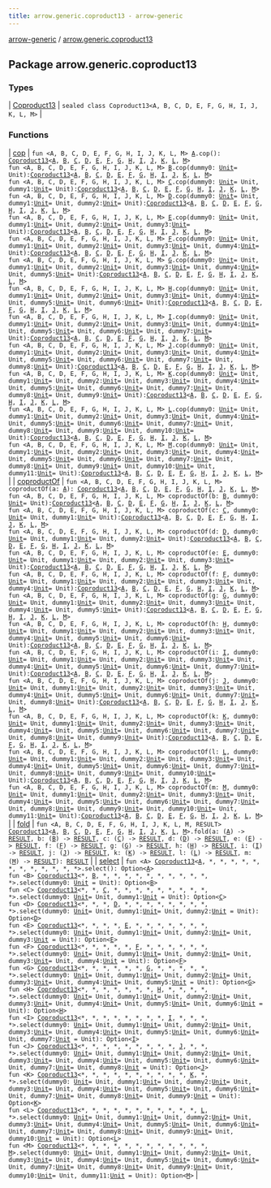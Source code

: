 ```yaml
---
title: arrow.generic.coproduct13 - arrow-generic
---
```


[arrow-generic](../index.html) / [arrow.generic.coproduct13](./index.html)

## Package arrow.generic.coproduct13

### Types

| [Coproduct13](-coproduct13.html) | `sealed class Coproduct13<A, B, C, D, E, F, G, H, I, J, K, L, M>` |

### Functions

| [cop](cop.html) | `fun <A, B, C, D, E, F, G, H, I, J, K, L, M> `[`A`](cop.html#A)`.cop(): `[`Coproduct13`](-coproduct13.html)`<`[`A`](cop.html#A)`, `[`B`](cop.html#B)`, `[`C`](cop.html#C)`, `[`D`](cop.html#D)`, `[`E`](cop.html#E)`, `[`F`](cop.html#F)`, `[`G`](cop.html#G)`, `[`H`](cop.html#H)`, `[`I`](cop.html#I)`, `[`J`](cop.html#J)`, `[`K`](cop.html#K)`, `[`L`](cop.html#L)`, `[`M`](cop.html#M)`>`<br>`fun <A, B, C, D, E, F, G, H, I, J, K, L, M> `[`B`](cop.html#B)`.cop(dummy0: `[`Unit`](https://kotlinlang.org/api/latest/jvm/stdlib/kotlin/-unit/index.html)` = Unit): `[`Coproduct13`](-coproduct13.html)`<`[`A`](cop.html#A)`, `[`B`](cop.html#B)`, `[`C`](cop.html#C)`, `[`D`](cop.html#D)`, `[`E`](cop.html#E)`, `[`F`](cop.html#F)`, `[`G`](cop.html#G)`, `[`H`](cop.html#H)`, `[`I`](cop.html#I)`, `[`J`](cop.html#J)`, `[`K`](cop.html#K)`, `[`L`](cop.html#L)`, `[`M`](cop.html#M)`>`<br>`fun <A, B, C, D, E, F, G, H, I, J, K, L, M> `[`C`](cop.html#C)`.cop(dummy0: `[`Unit`](https://kotlinlang.org/api/latest/jvm/stdlib/kotlin/-unit/index.html)` = Unit, dummy1: `[`Unit`](https://kotlinlang.org/api/latest/jvm/stdlib/kotlin/-unit/index.html)` = Unit): `[`Coproduct13`](-coproduct13.html)`<`[`A`](cop.html#A)`, `[`B`](cop.html#B)`, `[`C`](cop.html#C)`, `[`D`](cop.html#D)`, `[`E`](cop.html#E)`, `[`F`](cop.html#F)`, `[`G`](cop.html#G)`, `[`H`](cop.html#H)`, `[`I`](cop.html#I)`, `[`J`](cop.html#J)`, `[`K`](cop.html#K)`, `[`L`](cop.html#L)`, `[`M`](cop.html#M)`>`<br>`fun <A, B, C, D, E, F, G, H, I, J, K, L, M> `[`D`](cop.html#D)`.cop(dummy0: `[`Unit`](https://kotlinlang.org/api/latest/jvm/stdlib/kotlin/-unit/index.html)` = Unit, dummy1: `[`Unit`](https://kotlinlang.org/api/latest/jvm/stdlib/kotlin/-unit/index.html)` = Unit, dummy2: `[`Unit`](https://kotlinlang.org/api/latest/jvm/stdlib/kotlin/-unit/index.html)` = Unit): `[`Coproduct13`](-coproduct13.html)`<`[`A`](cop.html#A)`, `[`B`](cop.html#B)`, `[`C`](cop.html#C)`, `[`D`](cop.html#D)`, `[`E`](cop.html#E)`, `[`F`](cop.html#F)`, `[`G`](cop.html#G)`, `[`H`](cop.html#H)`, `[`I`](cop.html#I)`, `[`J`](cop.html#J)`, `[`K`](cop.html#K)`, `[`L`](cop.html#L)`, `[`M`](cop.html#M)`>`<br>`fun <A, B, C, D, E, F, G, H, I, J, K, L, M> `[`E`](cop.html#E)`.cop(dummy0: `[`Unit`](https://kotlinlang.org/api/latest/jvm/stdlib/kotlin/-unit/index.html)` = Unit, dummy1: `[`Unit`](https://kotlinlang.org/api/latest/jvm/stdlib/kotlin/-unit/index.html)` = Unit, dummy2: `[`Unit`](https://kotlinlang.org/api/latest/jvm/stdlib/kotlin/-unit/index.html)` = Unit, dummy3: `[`Unit`](https://kotlinlang.org/api/latest/jvm/stdlib/kotlin/-unit/index.html)` = Unit): `[`Coproduct13`](-coproduct13.html)`<`[`A`](cop.html#A)`, `[`B`](cop.html#B)`, `[`C`](cop.html#C)`, `[`D`](cop.html#D)`, `[`E`](cop.html#E)`, `[`F`](cop.html#F)`, `[`G`](cop.html#G)`, `[`H`](cop.html#H)`, `[`I`](cop.html#I)`, `[`J`](cop.html#J)`, `[`K`](cop.html#K)`, `[`L`](cop.html#L)`, `[`M`](cop.html#M)`>`<br>`fun <A, B, C, D, E, F, G, H, I, J, K, L, M> `[`F`](cop.html#F)`.cop(dummy0: `[`Unit`](https://kotlinlang.org/api/latest/jvm/stdlib/kotlin/-unit/index.html)` = Unit, dummy1: `[`Unit`](https://kotlinlang.org/api/latest/jvm/stdlib/kotlin/-unit/index.html)` = Unit, dummy2: `[`Unit`](https://kotlinlang.org/api/latest/jvm/stdlib/kotlin/-unit/index.html)` = Unit, dummy3: `[`Unit`](https://kotlinlang.org/api/latest/jvm/stdlib/kotlin/-unit/index.html)` = Unit, dummy4: `[`Unit`](https://kotlinlang.org/api/latest/jvm/stdlib/kotlin/-unit/index.html)` = Unit): `[`Coproduct13`](-coproduct13.html)`<`[`A`](cop.html#A)`, `[`B`](cop.html#B)`, `[`C`](cop.html#C)`, `[`D`](cop.html#D)`, `[`E`](cop.html#E)`, `[`F`](cop.html#F)`, `[`G`](cop.html#G)`, `[`H`](cop.html#H)`, `[`I`](cop.html#I)`, `[`J`](cop.html#J)`, `[`K`](cop.html#K)`, `[`L`](cop.html#L)`, `[`M`](cop.html#M)`>`<br>`fun <A, B, C, D, E, F, G, H, I, J, K, L, M> `[`G`](cop.html#G)`.cop(dummy0: `[`Unit`](https://kotlinlang.org/api/latest/jvm/stdlib/kotlin/-unit/index.html)` = Unit, dummy1: `[`Unit`](https://kotlinlang.org/api/latest/jvm/stdlib/kotlin/-unit/index.html)` = Unit, dummy2: `[`Unit`](https://kotlinlang.org/api/latest/jvm/stdlib/kotlin/-unit/index.html)` = Unit, dummy3: `[`Unit`](https://kotlinlang.org/api/latest/jvm/stdlib/kotlin/-unit/index.html)` = Unit, dummy4: `[`Unit`](https://kotlinlang.org/api/latest/jvm/stdlib/kotlin/-unit/index.html)` = Unit, dummy5: `[`Unit`](https://kotlinlang.org/api/latest/jvm/stdlib/kotlin/-unit/index.html)` = Unit): `[`Coproduct13`](-coproduct13.html)`<`[`A`](cop.html#A)`, `[`B`](cop.html#B)`, `[`C`](cop.html#C)`, `[`D`](cop.html#D)`, `[`E`](cop.html#E)`, `[`F`](cop.html#F)`, `[`G`](cop.html#G)`, `[`H`](cop.html#H)`, `[`I`](cop.html#I)`, `[`J`](cop.html#J)`, `[`K`](cop.html#K)`, `[`L`](cop.html#L)`, `[`M`](cop.html#M)`>`<br>`fun <A, B, C, D, E, F, G, H, I, J, K, L, M> `[`H`](cop.html#H)`.cop(dummy0: `[`Unit`](https://kotlinlang.org/api/latest/jvm/stdlib/kotlin/-unit/index.html)` = Unit, dummy1: `[`Unit`](https://kotlinlang.org/api/latest/jvm/stdlib/kotlin/-unit/index.html)` = Unit, dummy2: `[`Unit`](https://kotlinlang.org/api/latest/jvm/stdlib/kotlin/-unit/index.html)` = Unit, dummy3: `[`Unit`](https://kotlinlang.org/api/latest/jvm/stdlib/kotlin/-unit/index.html)` = Unit, dummy4: `[`Unit`](https://kotlinlang.org/api/latest/jvm/stdlib/kotlin/-unit/index.html)` = Unit, dummy5: `[`Unit`](https://kotlinlang.org/api/latest/jvm/stdlib/kotlin/-unit/index.html)` = Unit, dummy6: `[`Unit`](https://kotlinlang.org/api/latest/jvm/stdlib/kotlin/-unit/index.html)` = Unit): `[`Coproduct13`](-coproduct13.html)`<`[`A`](cop.html#A)`, `[`B`](cop.html#B)`, `[`C`](cop.html#C)`, `[`D`](cop.html#D)`, `[`E`](cop.html#E)`, `[`F`](cop.html#F)`, `[`G`](cop.html#G)`, `[`H`](cop.html#H)`, `[`I`](cop.html#I)`, `[`J`](cop.html#J)`, `[`K`](cop.html#K)`, `[`L`](cop.html#L)`, `[`M`](cop.html#M)`>`<br>`fun <A, B, C, D, E, F, G, H, I, J, K, L, M> `[`I`](cop.html#I)`.cop(dummy0: `[`Unit`](https://kotlinlang.org/api/latest/jvm/stdlib/kotlin/-unit/index.html)` = Unit, dummy1: `[`Unit`](https://kotlinlang.org/api/latest/jvm/stdlib/kotlin/-unit/index.html)` = Unit, dummy2: `[`Unit`](https://kotlinlang.org/api/latest/jvm/stdlib/kotlin/-unit/index.html)` = Unit, dummy3: `[`Unit`](https://kotlinlang.org/api/latest/jvm/stdlib/kotlin/-unit/index.html)` = Unit, dummy4: `[`Unit`](https://kotlinlang.org/api/latest/jvm/stdlib/kotlin/-unit/index.html)` = Unit, dummy5: `[`Unit`](https://kotlinlang.org/api/latest/jvm/stdlib/kotlin/-unit/index.html)` = Unit, dummy6: `[`Unit`](https://kotlinlang.org/api/latest/jvm/stdlib/kotlin/-unit/index.html)` = Unit, dummy7: `[`Unit`](https://kotlinlang.org/api/latest/jvm/stdlib/kotlin/-unit/index.html)` = Unit): `[`Coproduct13`](-coproduct13.html)`<`[`A`](cop.html#A)`, `[`B`](cop.html#B)`, `[`C`](cop.html#C)`, `[`D`](cop.html#D)`, `[`E`](cop.html#E)`, `[`F`](cop.html#F)`, `[`G`](cop.html#G)`, `[`H`](cop.html#H)`, `[`I`](cop.html#I)`, `[`J`](cop.html#J)`, `[`K`](cop.html#K)`, `[`L`](cop.html#L)`, `[`M`](cop.html#M)`>`<br>`fun <A, B, C, D, E, F, G, H, I, J, K, L, M> `[`J`](cop.html#J)`.cop(dummy0: `[`Unit`](https://kotlinlang.org/api/latest/jvm/stdlib/kotlin/-unit/index.html)` = Unit, dummy1: `[`Unit`](https://kotlinlang.org/api/latest/jvm/stdlib/kotlin/-unit/index.html)` = Unit, dummy2: `[`Unit`](https://kotlinlang.org/api/latest/jvm/stdlib/kotlin/-unit/index.html)` = Unit, dummy3: `[`Unit`](https://kotlinlang.org/api/latest/jvm/stdlib/kotlin/-unit/index.html)` = Unit, dummy4: `[`Unit`](https://kotlinlang.org/api/latest/jvm/stdlib/kotlin/-unit/index.html)` = Unit, dummy5: `[`Unit`](https://kotlinlang.org/api/latest/jvm/stdlib/kotlin/-unit/index.html)` = Unit, dummy6: `[`Unit`](https://kotlinlang.org/api/latest/jvm/stdlib/kotlin/-unit/index.html)` = Unit, dummy7: `[`Unit`](https://kotlinlang.org/api/latest/jvm/stdlib/kotlin/-unit/index.html)` = Unit, dummy8: `[`Unit`](https://kotlinlang.org/api/latest/jvm/stdlib/kotlin/-unit/index.html)` = Unit): `[`Coproduct13`](-coproduct13.html)`<`[`A`](cop.html#A)`, `[`B`](cop.html#B)`, `[`C`](cop.html#C)`, `[`D`](cop.html#D)`, `[`E`](cop.html#E)`, `[`F`](cop.html#F)`, `[`G`](cop.html#G)`, `[`H`](cop.html#H)`, `[`I`](cop.html#I)`, `[`J`](cop.html#J)`, `[`K`](cop.html#K)`, `[`L`](cop.html#L)`, `[`M`](cop.html#M)`>`<br>`fun <A, B, C, D, E, F, G, H, I, J, K, L, M> `[`K`](cop.html#K)`.cop(dummy0: `[`Unit`](https://kotlinlang.org/api/latest/jvm/stdlib/kotlin/-unit/index.html)` = Unit, dummy1: `[`Unit`](https://kotlinlang.org/api/latest/jvm/stdlib/kotlin/-unit/index.html)` = Unit, dummy2: `[`Unit`](https://kotlinlang.org/api/latest/jvm/stdlib/kotlin/-unit/index.html)` = Unit, dummy3: `[`Unit`](https://kotlinlang.org/api/latest/jvm/stdlib/kotlin/-unit/index.html)` = Unit, dummy4: `[`Unit`](https://kotlinlang.org/api/latest/jvm/stdlib/kotlin/-unit/index.html)` = Unit, dummy5: `[`Unit`](https://kotlinlang.org/api/latest/jvm/stdlib/kotlin/-unit/index.html)` = Unit, dummy6: `[`Unit`](https://kotlinlang.org/api/latest/jvm/stdlib/kotlin/-unit/index.html)` = Unit, dummy7: `[`Unit`](https://kotlinlang.org/api/latest/jvm/stdlib/kotlin/-unit/index.html)` = Unit, dummy8: `[`Unit`](https://kotlinlang.org/api/latest/jvm/stdlib/kotlin/-unit/index.html)` = Unit, dummy9: `[`Unit`](https://kotlinlang.org/api/latest/jvm/stdlib/kotlin/-unit/index.html)` = Unit): `[`Coproduct13`](-coproduct13.html)`<`[`A`](cop.html#A)`, `[`B`](cop.html#B)`, `[`C`](cop.html#C)`, `[`D`](cop.html#D)`, `[`E`](cop.html#E)`, `[`F`](cop.html#F)`, `[`G`](cop.html#G)`, `[`H`](cop.html#H)`, `[`I`](cop.html#I)`, `[`J`](cop.html#J)`, `[`K`](cop.html#K)`, `[`L`](cop.html#L)`, `[`M`](cop.html#M)`>`<br>`fun <A, B, C, D, E, F, G, H, I, J, K, L, M> `[`L`](cop.html#L)`.cop(dummy0: `[`Unit`](https://kotlinlang.org/api/latest/jvm/stdlib/kotlin/-unit/index.html)` = Unit, dummy1: `[`Unit`](https://kotlinlang.org/api/latest/jvm/stdlib/kotlin/-unit/index.html)` = Unit, dummy2: `[`Unit`](https://kotlinlang.org/api/latest/jvm/stdlib/kotlin/-unit/index.html)` = Unit, dummy3: `[`Unit`](https://kotlinlang.org/api/latest/jvm/stdlib/kotlin/-unit/index.html)` = Unit, dummy4: `[`Unit`](https://kotlinlang.org/api/latest/jvm/stdlib/kotlin/-unit/index.html)` = Unit, dummy5: `[`Unit`](https://kotlinlang.org/api/latest/jvm/stdlib/kotlin/-unit/index.html)` = Unit, dummy6: `[`Unit`](https://kotlinlang.org/api/latest/jvm/stdlib/kotlin/-unit/index.html)` = Unit, dummy7: `[`Unit`](https://kotlinlang.org/api/latest/jvm/stdlib/kotlin/-unit/index.html)` = Unit, dummy8: `[`Unit`](https://kotlinlang.org/api/latest/jvm/stdlib/kotlin/-unit/index.html)` = Unit, dummy9: `[`Unit`](https://kotlinlang.org/api/latest/jvm/stdlib/kotlin/-unit/index.html)` = Unit, dummy10: `[`Unit`](https://kotlinlang.org/api/latest/jvm/stdlib/kotlin/-unit/index.html)` = Unit): `[`Coproduct13`](-coproduct13.html)`<`[`A`](cop.html#A)`, `[`B`](cop.html#B)`, `[`C`](cop.html#C)`, `[`D`](cop.html#D)`, `[`E`](cop.html#E)`, `[`F`](cop.html#F)`, `[`G`](cop.html#G)`, `[`H`](cop.html#H)`, `[`I`](cop.html#I)`, `[`J`](cop.html#J)`, `[`K`](cop.html#K)`, `[`L`](cop.html#L)`, `[`M`](cop.html#M)`>`<br>`fun <A, B, C, D, E, F, G, H, I, J, K, L, M> `[`M`](cop.html#M)`.cop(dummy0: `[`Unit`](https://kotlinlang.org/api/latest/jvm/stdlib/kotlin/-unit/index.html)` = Unit, dummy1: `[`Unit`](https://kotlinlang.org/api/latest/jvm/stdlib/kotlin/-unit/index.html)` = Unit, dummy2: `[`Unit`](https://kotlinlang.org/api/latest/jvm/stdlib/kotlin/-unit/index.html)` = Unit, dummy3: `[`Unit`](https://kotlinlang.org/api/latest/jvm/stdlib/kotlin/-unit/index.html)` = Unit, dummy4: `[`Unit`](https://kotlinlang.org/api/latest/jvm/stdlib/kotlin/-unit/index.html)` = Unit, dummy5: `[`Unit`](https://kotlinlang.org/api/latest/jvm/stdlib/kotlin/-unit/index.html)` = Unit, dummy6: `[`Unit`](https://kotlinlang.org/api/latest/jvm/stdlib/kotlin/-unit/index.html)` = Unit, dummy7: `[`Unit`](https://kotlinlang.org/api/latest/jvm/stdlib/kotlin/-unit/index.html)` = Unit, dummy8: `[`Unit`](https://kotlinlang.org/api/latest/jvm/stdlib/kotlin/-unit/index.html)` = Unit, dummy9: `[`Unit`](https://kotlinlang.org/api/latest/jvm/stdlib/kotlin/-unit/index.html)` = Unit, dummy10: `[`Unit`](https://kotlinlang.org/api/latest/jvm/stdlib/kotlin/-unit/index.html)` = Unit, dummy11: `[`Unit`](https://kotlinlang.org/api/latest/jvm/stdlib/kotlin/-unit/index.html)` = Unit): `[`Coproduct13`](-coproduct13.html)`<`[`A`](cop.html#A)`, `[`B`](cop.html#B)`, `[`C`](cop.html#C)`, `[`D`](cop.html#D)`, `[`E`](cop.html#E)`, `[`F`](cop.html#F)`, `[`G`](cop.html#G)`, `[`H`](cop.html#H)`, `[`I`](cop.html#I)`, `[`J`](cop.html#J)`, `[`K`](cop.html#K)`, `[`L`](cop.html#L)`, `[`M`](cop.html#M)`>` |
| [coproductOf](coproduct-of.html) | `fun <A, B, C, D, E, F, G, H, I, J, K, L, M> coproductOf(a: `[`A`](coproduct-of.html#A)`): `[`Coproduct13`](-coproduct13.html)`<`[`A`](coproduct-of.html#A)`, `[`B`](coproduct-of.html#B)`, `[`C`](coproduct-of.html#C)`, `[`D`](coproduct-of.html#D)`, `[`E`](coproduct-of.html#E)`, `[`F`](coproduct-of.html#F)`, `[`G`](coproduct-of.html#G)`, `[`H`](coproduct-of.html#H)`, `[`I`](coproduct-of.html#I)`, `[`J`](coproduct-of.html#J)`, `[`K`](coproduct-of.html#K)`, `[`L`](coproduct-of.html#L)`, `[`M`](coproduct-of.html#M)`>`<br>`fun <A, B, C, D, E, F, G, H, I, J, K, L, M> coproductOf(b: `[`B`](coproduct-of.html#B)`, dummy0: `[`Unit`](https://kotlinlang.org/api/latest/jvm/stdlib/kotlin/-unit/index.html)` = Unit): `[`Coproduct13`](-coproduct13.html)`<`[`A`](coproduct-of.html#A)`, `[`B`](coproduct-of.html#B)`, `[`C`](coproduct-of.html#C)`, `[`D`](coproduct-of.html#D)`, `[`E`](coproduct-of.html#E)`, `[`F`](coproduct-of.html#F)`, `[`G`](coproduct-of.html#G)`, `[`H`](coproduct-of.html#H)`, `[`I`](coproduct-of.html#I)`, `[`J`](coproduct-of.html#J)`, `[`K`](coproduct-of.html#K)`, `[`L`](coproduct-of.html#L)`, `[`M`](coproduct-of.html#M)`>`<br>`fun <A, B, C, D, E, F, G, H, I, J, K, L, M> coproductOf(c: `[`C`](coproduct-of.html#C)`, dummy0: `[`Unit`](https://kotlinlang.org/api/latest/jvm/stdlib/kotlin/-unit/index.html)` = Unit, dummy1: `[`Unit`](https://kotlinlang.org/api/latest/jvm/stdlib/kotlin/-unit/index.html)` = Unit): `[`Coproduct13`](-coproduct13.html)`<`[`A`](coproduct-of.html#A)`, `[`B`](coproduct-of.html#B)`, `[`C`](coproduct-of.html#C)`, `[`D`](coproduct-of.html#D)`, `[`E`](coproduct-of.html#E)`, `[`F`](coproduct-of.html#F)`, `[`G`](coproduct-of.html#G)`, `[`H`](coproduct-of.html#H)`, `[`I`](coproduct-of.html#I)`, `[`J`](coproduct-of.html#J)`, `[`K`](coproduct-of.html#K)`, `[`L`](coproduct-of.html#L)`, `[`M`](coproduct-of.html#M)`>`<br>`fun <A, B, C, D, E, F, G, H, I, J, K, L, M> coproductOf(d: `[`D`](coproduct-of.html#D)`, dummy0: `[`Unit`](https://kotlinlang.org/api/latest/jvm/stdlib/kotlin/-unit/index.html)` = Unit, dummy1: `[`Unit`](https://kotlinlang.org/api/latest/jvm/stdlib/kotlin/-unit/index.html)` = Unit, dummy2: `[`Unit`](https://kotlinlang.org/api/latest/jvm/stdlib/kotlin/-unit/index.html)` = Unit): `[`Coproduct13`](-coproduct13.html)`<`[`A`](coproduct-of.html#A)`, `[`B`](coproduct-of.html#B)`, `[`C`](coproduct-of.html#C)`, `[`D`](coproduct-of.html#D)`, `[`E`](coproduct-of.html#E)`, `[`F`](coproduct-of.html#F)`, `[`G`](coproduct-of.html#G)`, `[`H`](coproduct-of.html#H)`, `[`I`](coproduct-of.html#I)`, `[`J`](coproduct-of.html#J)`, `[`K`](coproduct-of.html#K)`, `[`L`](coproduct-of.html#L)`, `[`M`](coproduct-of.html#M)`>`<br>`fun <A, B, C, D, E, F, G, H, I, J, K, L, M> coproductOf(e: `[`E`](coproduct-of.html#E)`, dummy0: `[`Unit`](https://kotlinlang.org/api/latest/jvm/stdlib/kotlin/-unit/index.html)` = Unit, dummy1: `[`Unit`](https://kotlinlang.org/api/latest/jvm/stdlib/kotlin/-unit/index.html)` = Unit, dummy2: `[`Unit`](https://kotlinlang.org/api/latest/jvm/stdlib/kotlin/-unit/index.html)` = Unit, dummy3: `[`Unit`](https://kotlinlang.org/api/latest/jvm/stdlib/kotlin/-unit/index.html)` = Unit): `[`Coproduct13`](-coproduct13.html)`<`[`A`](coproduct-of.html#A)`, `[`B`](coproduct-of.html#B)`, `[`C`](coproduct-of.html#C)`, `[`D`](coproduct-of.html#D)`, `[`E`](coproduct-of.html#E)`, `[`F`](coproduct-of.html#F)`, `[`G`](coproduct-of.html#G)`, `[`H`](coproduct-of.html#H)`, `[`I`](coproduct-of.html#I)`, `[`J`](coproduct-of.html#J)`, `[`K`](coproduct-of.html#K)`, `[`L`](coproduct-of.html#L)`, `[`M`](coproduct-of.html#M)`>`<br>`fun <A, B, C, D, E, F, G, H, I, J, K, L, M> coproductOf(f: `[`F`](coproduct-of.html#F)`, dummy0: `[`Unit`](https://kotlinlang.org/api/latest/jvm/stdlib/kotlin/-unit/index.html)` = Unit, dummy1: `[`Unit`](https://kotlinlang.org/api/latest/jvm/stdlib/kotlin/-unit/index.html)` = Unit, dummy2: `[`Unit`](https://kotlinlang.org/api/latest/jvm/stdlib/kotlin/-unit/index.html)` = Unit, dummy3: `[`Unit`](https://kotlinlang.org/api/latest/jvm/stdlib/kotlin/-unit/index.html)` = Unit, dummy4: `[`Unit`](https://kotlinlang.org/api/latest/jvm/stdlib/kotlin/-unit/index.html)` = Unit): `[`Coproduct13`](-coproduct13.html)`<`[`A`](coproduct-of.html#A)`, `[`B`](coproduct-of.html#B)`, `[`C`](coproduct-of.html#C)`, `[`D`](coproduct-of.html#D)`, `[`E`](coproduct-of.html#E)`, `[`F`](coproduct-of.html#F)`, `[`G`](coproduct-of.html#G)`, `[`H`](coproduct-of.html#H)`, `[`I`](coproduct-of.html#I)`, `[`J`](coproduct-of.html#J)`, `[`K`](coproduct-of.html#K)`, `[`L`](coproduct-of.html#L)`, `[`M`](coproduct-of.html#M)`>`<br>`fun <A, B, C, D, E, F, G, H, I, J, K, L, M> coproductOf(g: `[`G`](coproduct-of.html#G)`, dummy0: `[`Unit`](https://kotlinlang.org/api/latest/jvm/stdlib/kotlin/-unit/index.html)` = Unit, dummy1: `[`Unit`](https://kotlinlang.org/api/latest/jvm/stdlib/kotlin/-unit/index.html)` = Unit, dummy2: `[`Unit`](https://kotlinlang.org/api/latest/jvm/stdlib/kotlin/-unit/index.html)` = Unit, dummy3: `[`Unit`](https://kotlinlang.org/api/latest/jvm/stdlib/kotlin/-unit/index.html)` = Unit, dummy4: `[`Unit`](https://kotlinlang.org/api/latest/jvm/stdlib/kotlin/-unit/index.html)` = Unit, dummy5: `[`Unit`](https://kotlinlang.org/api/latest/jvm/stdlib/kotlin/-unit/index.html)` = Unit): `[`Coproduct13`](-coproduct13.html)`<`[`A`](coproduct-of.html#A)`, `[`B`](coproduct-of.html#B)`, `[`C`](coproduct-of.html#C)`, `[`D`](coproduct-of.html#D)`, `[`E`](coproduct-of.html#E)`, `[`F`](coproduct-of.html#F)`, `[`G`](coproduct-of.html#G)`, `[`H`](coproduct-of.html#H)`, `[`I`](coproduct-of.html#I)`, `[`J`](coproduct-of.html#J)`, `[`K`](coproduct-of.html#K)`, `[`L`](coproduct-of.html#L)`, `[`M`](coproduct-of.html#M)`>`<br>`fun <A, B, C, D, E, F, G, H, I, J, K, L, M> coproductOf(h: `[`H`](coproduct-of.html#H)`, dummy0: `[`Unit`](https://kotlinlang.org/api/latest/jvm/stdlib/kotlin/-unit/index.html)` = Unit, dummy1: `[`Unit`](https://kotlinlang.org/api/latest/jvm/stdlib/kotlin/-unit/index.html)` = Unit, dummy2: `[`Unit`](https://kotlinlang.org/api/latest/jvm/stdlib/kotlin/-unit/index.html)` = Unit, dummy3: `[`Unit`](https://kotlinlang.org/api/latest/jvm/stdlib/kotlin/-unit/index.html)` = Unit, dummy4: `[`Unit`](https://kotlinlang.org/api/latest/jvm/stdlib/kotlin/-unit/index.html)` = Unit, dummy5: `[`Unit`](https://kotlinlang.org/api/latest/jvm/stdlib/kotlin/-unit/index.html)` = Unit, dummy6: `[`Unit`](https://kotlinlang.org/api/latest/jvm/stdlib/kotlin/-unit/index.html)` = Unit): `[`Coproduct13`](-coproduct13.html)`<`[`A`](coproduct-of.html#A)`, `[`B`](coproduct-of.html#B)`, `[`C`](coproduct-of.html#C)`, `[`D`](coproduct-of.html#D)`, `[`E`](coproduct-of.html#E)`, `[`F`](coproduct-of.html#F)`, `[`G`](coproduct-of.html#G)`, `[`H`](coproduct-of.html#H)`, `[`I`](coproduct-of.html#I)`, `[`J`](coproduct-of.html#J)`, `[`K`](coproduct-of.html#K)`, `[`L`](coproduct-of.html#L)`, `[`M`](coproduct-of.html#M)`>`<br>`fun <A, B, C, D, E, F, G, H, I, J, K, L, M> coproductOf(i: `[`I`](coproduct-of.html#I)`, dummy0: `[`Unit`](https://kotlinlang.org/api/latest/jvm/stdlib/kotlin/-unit/index.html)` = Unit, dummy1: `[`Unit`](https://kotlinlang.org/api/latest/jvm/stdlib/kotlin/-unit/index.html)` = Unit, dummy2: `[`Unit`](https://kotlinlang.org/api/latest/jvm/stdlib/kotlin/-unit/index.html)` = Unit, dummy3: `[`Unit`](https://kotlinlang.org/api/latest/jvm/stdlib/kotlin/-unit/index.html)` = Unit, dummy4: `[`Unit`](https://kotlinlang.org/api/latest/jvm/stdlib/kotlin/-unit/index.html)` = Unit, dummy5: `[`Unit`](https://kotlinlang.org/api/latest/jvm/stdlib/kotlin/-unit/index.html)` = Unit, dummy6: `[`Unit`](https://kotlinlang.org/api/latest/jvm/stdlib/kotlin/-unit/index.html)` = Unit, dummy7: `[`Unit`](https://kotlinlang.org/api/latest/jvm/stdlib/kotlin/-unit/index.html)` = Unit): `[`Coproduct13`](-coproduct13.html)`<`[`A`](coproduct-of.html#A)`, `[`B`](coproduct-of.html#B)`, `[`C`](coproduct-of.html#C)`, `[`D`](coproduct-of.html#D)`, `[`E`](coproduct-of.html#E)`, `[`F`](coproduct-of.html#F)`, `[`G`](coproduct-of.html#G)`, `[`H`](coproduct-of.html#H)`, `[`I`](coproduct-of.html#I)`, `[`J`](coproduct-of.html#J)`, `[`K`](coproduct-of.html#K)`, `[`L`](coproduct-of.html#L)`, `[`M`](coproduct-of.html#M)`>`<br>`fun <A, B, C, D, E, F, G, H, I, J, K, L, M> coproductOf(j: `[`J`](coproduct-of.html#J)`, dummy0: `[`Unit`](https://kotlinlang.org/api/latest/jvm/stdlib/kotlin/-unit/index.html)` = Unit, dummy1: `[`Unit`](https://kotlinlang.org/api/latest/jvm/stdlib/kotlin/-unit/index.html)` = Unit, dummy2: `[`Unit`](https://kotlinlang.org/api/latest/jvm/stdlib/kotlin/-unit/index.html)` = Unit, dummy3: `[`Unit`](https://kotlinlang.org/api/latest/jvm/stdlib/kotlin/-unit/index.html)` = Unit, dummy4: `[`Unit`](https://kotlinlang.org/api/latest/jvm/stdlib/kotlin/-unit/index.html)` = Unit, dummy5: `[`Unit`](https://kotlinlang.org/api/latest/jvm/stdlib/kotlin/-unit/index.html)` = Unit, dummy6: `[`Unit`](https://kotlinlang.org/api/latest/jvm/stdlib/kotlin/-unit/index.html)` = Unit, dummy7: `[`Unit`](https://kotlinlang.org/api/latest/jvm/stdlib/kotlin/-unit/index.html)` = Unit, dummy8: `[`Unit`](https://kotlinlang.org/api/latest/jvm/stdlib/kotlin/-unit/index.html)` = Unit): `[`Coproduct13`](-coproduct13.html)`<`[`A`](coproduct-of.html#A)`, `[`B`](coproduct-of.html#B)`, `[`C`](coproduct-of.html#C)`, `[`D`](coproduct-of.html#D)`, `[`E`](coproduct-of.html#E)`, `[`F`](coproduct-of.html#F)`, `[`G`](coproduct-of.html#G)`, `[`H`](coproduct-of.html#H)`, `[`I`](coproduct-of.html#I)`, `[`J`](coproduct-of.html#J)`, `[`K`](coproduct-of.html#K)`, `[`L`](coproduct-of.html#L)`, `[`M`](coproduct-of.html#M)`>`<br>`fun <A, B, C, D, E, F, G, H, I, J, K, L, M> coproductOf(k: `[`K`](coproduct-of.html#K)`, dummy0: `[`Unit`](https://kotlinlang.org/api/latest/jvm/stdlib/kotlin/-unit/index.html)` = Unit, dummy1: `[`Unit`](https://kotlinlang.org/api/latest/jvm/stdlib/kotlin/-unit/index.html)` = Unit, dummy2: `[`Unit`](https://kotlinlang.org/api/latest/jvm/stdlib/kotlin/-unit/index.html)` = Unit, dummy3: `[`Unit`](https://kotlinlang.org/api/latest/jvm/stdlib/kotlin/-unit/index.html)` = Unit, dummy4: `[`Unit`](https://kotlinlang.org/api/latest/jvm/stdlib/kotlin/-unit/index.html)` = Unit, dummy5: `[`Unit`](https://kotlinlang.org/api/latest/jvm/stdlib/kotlin/-unit/index.html)` = Unit, dummy6: `[`Unit`](https://kotlinlang.org/api/latest/jvm/stdlib/kotlin/-unit/index.html)` = Unit, dummy7: `[`Unit`](https://kotlinlang.org/api/latest/jvm/stdlib/kotlin/-unit/index.html)` = Unit, dummy8: `[`Unit`](https://kotlinlang.org/api/latest/jvm/stdlib/kotlin/-unit/index.html)` = Unit, dummy9: `[`Unit`](https://kotlinlang.org/api/latest/jvm/stdlib/kotlin/-unit/index.html)` = Unit): `[`Coproduct13`](-coproduct13.html)`<`[`A`](coproduct-of.html#A)`, `[`B`](coproduct-of.html#B)`, `[`C`](coproduct-of.html#C)`, `[`D`](coproduct-of.html#D)`, `[`E`](coproduct-of.html#E)`, `[`F`](coproduct-of.html#F)`, `[`G`](coproduct-of.html#G)`, `[`H`](coproduct-of.html#H)`, `[`I`](coproduct-of.html#I)`, `[`J`](coproduct-of.html#J)`, `[`K`](coproduct-of.html#K)`, `[`L`](coproduct-of.html#L)`, `[`M`](coproduct-of.html#M)`>`<br>`fun <A, B, C, D, E, F, G, H, I, J, K, L, M> coproductOf(l: `[`L`](coproduct-of.html#L)`, dummy0: `[`Unit`](https://kotlinlang.org/api/latest/jvm/stdlib/kotlin/-unit/index.html)` = Unit, dummy1: `[`Unit`](https://kotlinlang.org/api/latest/jvm/stdlib/kotlin/-unit/index.html)` = Unit, dummy2: `[`Unit`](https://kotlinlang.org/api/latest/jvm/stdlib/kotlin/-unit/index.html)` = Unit, dummy3: `[`Unit`](https://kotlinlang.org/api/latest/jvm/stdlib/kotlin/-unit/index.html)` = Unit, dummy4: `[`Unit`](https://kotlinlang.org/api/latest/jvm/stdlib/kotlin/-unit/index.html)` = Unit, dummy5: `[`Unit`](https://kotlinlang.org/api/latest/jvm/stdlib/kotlin/-unit/index.html)` = Unit, dummy6: `[`Unit`](https://kotlinlang.org/api/latest/jvm/stdlib/kotlin/-unit/index.html)` = Unit, dummy7: `[`Unit`](https://kotlinlang.org/api/latest/jvm/stdlib/kotlin/-unit/index.html)` = Unit, dummy8: `[`Unit`](https://kotlinlang.org/api/latest/jvm/stdlib/kotlin/-unit/index.html)` = Unit, dummy9: `[`Unit`](https://kotlinlang.org/api/latest/jvm/stdlib/kotlin/-unit/index.html)` = Unit, dummy10: `[`Unit`](https://kotlinlang.org/api/latest/jvm/stdlib/kotlin/-unit/index.html)` = Unit): `[`Coproduct13`](-coproduct13.html)`<`[`A`](coproduct-of.html#A)`, `[`B`](coproduct-of.html#B)`, `[`C`](coproduct-of.html#C)`, `[`D`](coproduct-of.html#D)`, `[`E`](coproduct-of.html#E)`, `[`F`](coproduct-of.html#F)`, `[`G`](coproduct-of.html#G)`, `[`H`](coproduct-of.html#H)`, `[`I`](coproduct-of.html#I)`, `[`J`](coproduct-of.html#J)`, `[`K`](coproduct-of.html#K)`, `[`L`](coproduct-of.html#L)`, `[`M`](coproduct-of.html#M)`>`<br>`fun <A, B, C, D, E, F, G, H, I, J, K, L, M> coproductOf(m: `[`M`](coproduct-of.html#M)`, dummy0: `[`Unit`](https://kotlinlang.org/api/latest/jvm/stdlib/kotlin/-unit/index.html)` = Unit, dummy1: `[`Unit`](https://kotlinlang.org/api/latest/jvm/stdlib/kotlin/-unit/index.html)` = Unit, dummy2: `[`Unit`](https://kotlinlang.org/api/latest/jvm/stdlib/kotlin/-unit/index.html)` = Unit, dummy3: `[`Unit`](https://kotlinlang.org/api/latest/jvm/stdlib/kotlin/-unit/index.html)` = Unit, dummy4: `[`Unit`](https://kotlinlang.org/api/latest/jvm/stdlib/kotlin/-unit/index.html)` = Unit, dummy5: `[`Unit`](https://kotlinlang.org/api/latest/jvm/stdlib/kotlin/-unit/index.html)` = Unit, dummy6: `[`Unit`](https://kotlinlang.org/api/latest/jvm/stdlib/kotlin/-unit/index.html)` = Unit, dummy7: `[`Unit`](https://kotlinlang.org/api/latest/jvm/stdlib/kotlin/-unit/index.html)` = Unit, dummy8: `[`Unit`](https://kotlinlang.org/api/latest/jvm/stdlib/kotlin/-unit/index.html)` = Unit, dummy9: `[`Unit`](https://kotlinlang.org/api/latest/jvm/stdlib/kotlin/-unit/index.html)` = Unit, dummy10: `[`Unit`](https://kotlinlang.org/api/latest/jvm/stdlib/kotlin/-unit/index.html)` = Unit, dummy11: `[`Unit`](https://kotlinlang.org/api/latest/jvm/stdlib/kotlin/-unit/index.html)` = Unit): `[`Coproduct13`](-coproduct13.html)`<`[`A`](coproduct-of.html#A)`, `[`B`](coproduct-of.html#B)`, `[`C`](coproduct-of.html#C)`, `[`D`](coproduct-of.html#D)`, `[`E`](coproduct-of.html#E)`, `[`F`](coproduct-of.html#F)`, `[`G`](coproduct-of.html#G)`, `[`H`](coproduct-of.html#H)`, `[`I`](coproduct-of.html#I)`, `[`J`](coproduct-of.html#J)`, `[`K`](coproduct-of.html#K)`, `[`L`](coproduct-of.html#L)`, `[`M`](coproduct-of.html#M)`>` |
| [fold](fold.html) | `fun <A, B, C, D, E, F, G, H, I, J, K, L, M, RESULT> `[`Coproduct13`](-coproduct13.html)`<`[`A`](fold.html#A)`, `[`B`](fold.html#B)`, `[`C`](fold.html#C)`, `[`D`](fold.html#D)`, `[`E`](fold.html#E)`, `[`F`](fold.html#F)`, `[`G`](fold.html#G)`, `[`H`](fold.html#H)`, `[`I`](fold.html#I)`, `[`J`](fold.html#J)`, `[`K`](fold.html#K)`, `[`L`](fold.html#L)`, `[`M`](fold.html#M)`>.fold(a: (`[`A`](fold.html#A)`) -> `[`RESULT`](fold.html#RESULT)`, b: (`[`B`](fold.html#B)`) -> `[`RESULT`](fold.html#RESULT)`, c: (`[`C`](fold.html#C)`) -> `[`RESULT`](fold.html#RESULT)`, d: (`[`D`](fold.html#D)`) -> `[`RESULT`](fold.html#RESULT)`, e: (`[`E`](fold.html#E)`) -> `[`RESULT`](fold.html#RESULT)`, f: (`[`F`](fold.html#F)`) -> `[`RESULT`](fold.html#RESULT)`, g: (`[`G`](fold.html#G)`) -> `[`RESULT`](fold.html#RESULT)`, h: (`[`H`](fold.html#H)`) -> `[`RESULT`](fold.html#RESULT)`, i: (`[`I`](fold.html#I)`) -> `[`RESULT`](fold.html#RESULT)`, j: (`[`J`](fold.html#J)`) -> `[`RESULT`](fold.html#RESULT)`, k: (`[`K`](fold.html#K)`) -> `[`RESULT`](fold.html#RESULT)`, l: (`[`L`](fold.html#L)`) -> `[`RESULT`](fold.html#RESULT)`, m: (`[`M`](fold.html#M)`) -> `[`RESULT`](fold.html#RESULT)`): `[`RESULT`](fold.html#RESULT) |
| [select](select.html) | `fun <A> `[`Coproduct13`](-coproduct13.html)`<`[`A`](select.html#A)`, *, *, *, *, *, *, *, *, *, *, *, *>.select(): Option<`[`A`](select.html#A)`>`<br>`fun <B> `[`Coproduct13`](-coproduct13.html)`<*, `[`B`](select.html#B)`, *, *, *, *, *, *, *, *, *, *, *>.select(dummy0: `[`Unit`](https://kotlinlang.org/api/latest/jvm/stdlib/kotlin/-unit/index.html)` = Unit): Option<`[`B`](select.html#B)`>`<br>`fun <C> `[`Coproduct13`](-coproduct13.html)`<*, *, `[`C`](select.html#C)`, *, *, *, *, *, *, *, *, *, *>.select(dummy0: `[`Unit`](https://kotlinlang.org/api/latest/jvm/stdlib/kotlin/-unit/index.html)` = Unit, dummy1: `[`Unit`](https://kotlinlang.org/api/latest/jvm/stdlib/kotlin/-unit/index.html)` = Unit): Option<`[`C`](select.html#C)`>`<br>`fun <D> `[`Coproduct13`](-coproduct13.html)`<*, *, *, `[`D`](select.html#D)`, *, *, *, *, *, *, *, *, *>.select(dummy0: `[`Unit`](https://kotlinlang.org/api/latest/jvm/stdlib/kotlin/-unit/index.html)` = Unit, dummy1: `[`Unit`](https://kotlinlang.org/api/latest/jvm/stdlib/kotlin/-unit/index.html)` = Unit, dummy2: `[`Unit`](https://kotlinlang.org/api/latest/jvm/stdlib/kotlin/-unit/index.html)` = Unit): Option<`[`D`](select.html#D)`>`<br>`fun <E> `[`Coproduct13`](-coproduct13.html)`<*, *, *, *, `[`E`](select.html#E)`, *, *, *, *, *, *, *, *>.select(dummy0: `[`Unit`](https://kotlinlang.org/api/latest/jvm/stdlib/kotlin/-unit/index.html)` = Unit, dummy1: `[`Unit`](https://kotlinlang.org/api/latest/jvm/stdlib/kotlin/-unit/index.html)` = Unit, dummy2: `[`Unit`](https://kotlinlang.org/api/latest/jvm/stdlib/kotlin/-unit/index.html)` = Unit, dummy3: `[`Unit`](https://kotlinlang.org/api/latest/jvm/stdlib/kotlin/-unit/index.html)` = Unit): Option<`[`E`](select.html#E)`>`<br>`fun <F> `[`Coproduct13`](-coproduct13.html)`<*, *, *, *, *, `[`F`](select.html#F)`, *, *, *, *, *, *, *>.select(dummy0: `[`Unit`](https://kotlinlang.org/api/latest/jvm/stdlib/kotlin/-unit/index.html)` = Unit, dummy1: `[`Unit`](https://kotlinlang.org/api/latest/jvm/stdlib/kotlin/-unit/index.html)` = Unit, dummy2: `[`Unit`](https://kotlinlang.org/api/latest/jvm/stdlib/kotlin/-unit/index.html)` = Unit, dummy3: `[`Unit`](https://kotlinlang.org/api/latest/jvm/stdlib/kotlin/-unit/index.html)` = Unit, dummy4: `[`Unit`](https://kotlinlang.org/api/latest/jvm/stdlib/kotlin/-unit/index.html)` = Unit): Option<`[`F`](select.html#F)`>`<br>`fun <G> `[`Coproduct13`](-coproduct13.html)`<*, *, *, *, *, *, `[`G`](select.html#G)`, *, *, *, *, *, *>.select(dummy0: `[`Unit`](https://kotlinlang.org/api/latest/jvm/stdlib/kotlin/-unit/index.html)` = Unit, dummy1: `[`Unit`](https://kotlinlang.org/api/latest/jvm/stdlib/kotlin/-unit/index.html)` = Unit, dummy2: `[`Unit`](https://kotlinlang.org/api/latest/jvm/stdlib/kotlin/-unit/index.html)` = Unit, dummy3: `[`Unit`](https://kotlinlang.org/api/latest/jvm/stdlib/kotlin/-unit/index.html)` = Unit, dummy4: `[`Unit`](https://kotlinlang.org/api/latest/jvm/stdlib/kotlin/-unit/index.html)` = Unit, dummy5: `[`Unit`](https://kotlinlang.org/api/latest/jvm/stdlib/kotlin/-unit/index.html)` = Unit): Option<`[`G`](select.html#G)`>`<br>`fun <H> `[`Coproduct13`](-coproduct13.html)`<*, *, *, *, *, *, *, `[`H`](select.html#H)`, *, *, *, *, *>.select(dummy0: `[`Unit`](https://kotlinlang.org/api/latest/jvm/stdlib/kotlin/-unit/index.html)` = Unit, dummy1: `[`Unit`](https://kotlinlang.org/api/latest/jvm/stdlib/kotlin/-unit/index.html)` = Unit, dummy2: `[`Unit`](https://kotlinlang.org/api/latest/jvm/stdlib/kotlin/-unit/index.html)` = Unit, dummy3: `[`Unit`](https://kotlinlang.org/api/latest/jvm/stdlib/kotlin/-unit/index.html)` = Unit, dummy4: `[`Unit`](https://kotlinlang.org/api/latest/jvm/stdlib/kotlin/-unit/index.html)` = Unit, dummy5: `[`Unit`](https://kotlinlang.org/api/latest/jvm/stdlib/kotlin/-unit/index.html)` = Unit, dummy6: `[`Unit`](https://kotlinlang.org/api/latest/jvm/stdlib/kotlin/-unit/index.html)` = Unit): Option<`[`H`](select.html#H)`>`<br>`fun <I> `[`Coproduct13`](-coproduct13.html)`<*, *, *, *, *, *, *, *, `[`I`](select.html#I)`, *, *, *, *>.select(dummy0: `[`Unit`](https://kotlinlang.org/api/latest/jvm/stdlib/kotlin/-unit/index.html)` = Unit, dummy1: `[`Unit`](https://kotlinlang.org/api/latest/jvm/stdlib/kotlin/-unit/index.html)` = Unit, dummy2: `[`Unit`](https://kotlinlang.org/api/latest/jvm/stdlib/kotlin/-unit/index.html)` = Unit, dummy3: `[`Unit`](https://kotlinlang.org/api/latest/jvm/stdlib/kotlin/-unit/index.html)` = Unit, dummy4: `[`Unit`](https://kotlinlang.org/api/latest/jvm/stdlib/kotlin/-unit/index.html)` = Unit, dummy5: `[`Unit`](https://kotlinlang.org/api/latest/jvm/stdlib/kotlin/-unit/index.html)` = Unit, dummy6: `[`Unit`](https://kotlinlang.org/api/latest/jvm/stdlib/kotlin/-unit/index.html)` = Unit, dummy7: `[`Unit`](https://kotlinlang.org/api/latest/jvm/stdlib/kotlin/-unit/index.html)` = Unit): Option<`[`I`](select.html#I)`>`<br>`fun <J> `[`Coproduct13`](-coproduct13.html)`<*, *, *, *, *, *, *, *, *, `[`J`](select.html#J)`, *, *, *>.select(dummy0: `[`Unit`](https://kotlinlang.org/api/latest/jvm/stdlib/kotlin/-unit/index.html)` = Unit, dummy1: `[`Unit`](https://kotlinlang.org/api/latest/jvm/stdlib/kotlin/-unit/index.html)` = Unit, dummy2: `[`Unit`](https://kotlinlang.org/api/latest/jvm/stdlib/kotlin/-unit/index.html)` = Unit, dummy3: `[`Unit`](https://kotlinlang.org/api/latest/jvm/stdlib/kotlin/-unit/index.html)` = Unit, dummy4: `[`Unit`](https://kotlinlang.org/api/latest/jvm/stdlib/kotlin/-unit/index.html)` = Unit, dummy5: `[`Unit`](https://kotlinlang.org/api/latest/jvm/stdlib/kotlin/-unit/index.html)` = Unit, dummy6: `[`Unit`](https://kotlinlang.org/api/latest/jvm/stdlib/kotlin/-unit/index.html)` = Unit, dummy7: `[`Unit`](https://kotlinlang.org/api/latest/jvm/stdlib/kotlin/-unit/index.html)` = Unit, dummy8: `[`Unit`](https://kotlinlang.org/api/latest/jvm/stdlib/kotlin/-unit/index.html)` = Unit): Option<`[`J`](select.html#J)`>`<br>`fun <K> `[`Coproduct13`](-coproduct13.html)`<*, *, *, *, *, *, *, *, *, *, `[`K`](select.html#K)`, *, *>.select(dummy0: `[`Unit`](https://kotlinlang.org/api/latest/jvm/stdlib/kotlin/-unit/index.html)` = Unit, dummy1: `[`Unit`](https://kotlinlang.org/api/latest/jvm/stdlib/kotlin/-unit/index.html)` = Unit, dummy2: `[`Unit`](https://kotlinlang.org/api/latest/jvm/stdlib/kotlin/-unit/index.html)` = Unit, dummy3: `[`Unit`](https://kotlinlang.org/api/latest/jvm/stdlib/kotlin/-unit/index.html)` = Unit, dummy4: `[`Unit`](https://kotlinlang.org/api/latest/jvm/stdlib/kotlin/-unit/index.html)` = Unit, dummy5: `[`Unit`](https://kotlinlang.org/api/latest/jvm/stdlib/kotlin/-unit/index.html)` = Unit, dummy6: `[`Unit`](https://kotlinlang.org/api/latest/jvm/stdlib/kotlin/-unit/index.html)` = Unit, dummy7: `[`Unit`](https://kotlinlang.org/api/latest/jvm/stdlib/kotlin/-unit/index.html)` = Unit, dummy8: `[`Unit`](https://kotlinlang.org/api/latest/jvm/stdlib/kotlin/-unit/index.html)` = Unit, dummy9: `[`Unit`](https://kotlinlang.org/api/latest/jvm/stdlib/kotlin/-unit/index.html)` = Unit): Option<`[`K`](select.html#K)`>`<br>`fun <L> `[`Coproduct13`](-coproduct13.html)`<*, *, *, *, *, *, *, *, *, *, *, `[`L`](select.html#L)`, *>.select(dummy0: `[`Unit`](https://kotlinlang.org/api/latest/jvm/stdlib/kotlin/-unit/index.html)` = Unit, dummy1: `[`Unit`](https://kotlinlang.org/api/latest/jvm/stdlib/kotlin/-unit/index.html)` = Unit, dummy2: `[`Unit`](https://kotlinlang.org/api/latest/jvm/stdlib/kotlin/-unit/index.html)` = Unit, dummy3: `[`Unit`](https://kotlinlang.org/api/latest/jvm/stdlib/kotlin/-unit/index.html)` = Unit, dummy4: `[`Unit`](https://kotlinlang.org/api/latest/jvm/stdlib/kotlin/-unit/index.html)` = Unit, dummy5: `[`Unit`](https://kotlinlang.org/api/latest/jvm/stdlib/kotlin/-unit/index.html)` = Unit, dummy6: `[`Unit`](https://kotlinlang.org/api/latest/jvm/stdlib/kotlin/-unit/index.html)` = Unit, dummy7: `[`Unit`](https://kotlinlang.org/api/latest/jvm/stdlib/kotlin/-unit/index.html)` = Unit, dummy8: `[`Unit`](https://kotlinlang.org/api/latest/jvm/stdlib/kotlin/-unit/index.html)` = Unit, dummy9: `[`Unit`](https://kotlinlang.org/api/latest/jvm/stdlib/kotlin/-unit/index.html)` = Unit, dummy10: `[`Unit`](https://kotlinlang.org/api/latest/jvm/stdlib/kotlin/-unit/index.html)` = Unit): Option<`[`L`](select.html#L)`>`<br>`fun <M> `[`Coproduct13`](-coproduct13.html)`<*, *, *, *, *, *, *, *, *, *, *, *, `[`M`](select.html#M)`>.select(dummy0: `[`Unit`](https://kotlinlang.org/api/latest/jvm/stdlib/kotlin/-unit/index.html)` = Unit, dummy1: `[`Unit`](https://kotlinlang.org/api/latest/jvm/stdlib/kotlin/-unit/index.html)` = Unit, dummy2: `[`Unit`](https://kotlinlang.org/api/latest/jvm/stdlib/kotlin/-unit/index.html)` = Unit, dummy3: `[`Unit`](https://kotlinlang.org/api/latest/jvm/stdlib/kotlin/-unit/index.html)` = Unit, dummy4: `[`Unit`](https://kotlinlang.org/api/latest/jvm/stdlib/kotlin/-unit/index.html)` = Unit, dummy5: `[`Unit`](https://kotlinlang.org/api/latest/jvm/stdlib/kotlin/-unit/index.html)` = Unit, dummy6: `[`Unit`](https://kotlinlang.org/api/latest/jvm/stdlib/kotlin/-unit/index.html)` = Unit, dummy7: `[`Unit`](https://kotlinlang.org/api/latest/jvm/stdlib/kotlin/-unit/index.html)` = Unit, dummy8: `[`Unit`](https://kotlinlang.org/api/latest/jvm/stdlib/kotlin/-unit/index.html)` = Unit, dummy9: `[`Unit`](https://kotlinlang.org/api/latest/jvm/stdlib/kotlin/-unit/index.html)` = Unit, dummy10: `[`Unit`](https://kotlinlang.org/api/latest/jvm/stdlib/kotlin/-unit/index.html)` = Unit, dummy11: `[`Unit`](https://kotlinlang.org/api/latest/jvm/stdlib/kotlin/-unit/index.html)` = Unit): Option<`[`M`](select.html#M)`>` |

